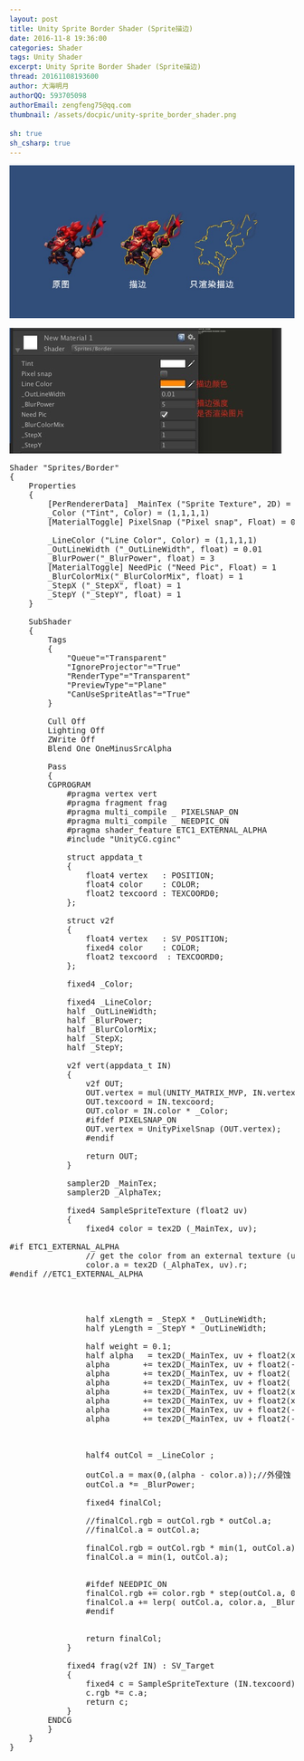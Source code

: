 ```yaml
---
layout: post
title: Unity Sprite Border Shader (Sprite描边)
date: 2016-11-8 19:36:00
categories: Shader
tags: Unity Shader
excerpt: Unity Sprite Border Shader (Sprite描边)
thread: 20161108193600
author: 大海明月
authorQQ: 593705098
authorEmail: zengfeng75@qq.com
thumbnail: /assets/docpic/unity-sprite_border_shader.png

sh: true
sh_csharp: true
---
```


<p>
	<img src="/assets/docpic/unity-sprite_border_shader.png" />
</p>

<p>
	<img src="/assets/docpic/unity-sprite_border_shader2.png" />
</p>

<pre class="brush: csharp; ">
Shader "Sprites/Border"
{
	Properties
	{
		[PerRendererData] _MainTex ("Sprite Texture", 2D) = "white" {}
		_Color ("Tint", Color) = (1,1,1,1)
		[MaterialToggle] PixelSnap ("Pixel snap", Float) = 0

		_LineColor ("Line Color", Color) = (1,1,1,1)
		_OutLineWidth ("_OutLineWidth", float) = 0.01
		_BlurPower("_BlurPower", float) = 3
		[MaterialToggle] NeedPic ("Need Pic", Float) = 1
		_BlurColorMix("_BlurColorMix", float) = 1
		_StepX ("_StepX", float) = 1
		_StepY ("_StepY", float) = 1
	}

	SubShader
	{
		Tags
		{ 
			"Queue"="Transparent" 
			"IgnoreProjector"="True" 
			"RenderType"="Transparent" 
			"PreviewType"="Plane"
			"CanUseSpriteAtlas"="True"
		}

		Cull Off
		Lighting Off
		ZWrite Off
		Blend One OneMinusSrcAlpha

		Pass
		{
		CGPROGRAM
			#pragma vertex vert
			#pragma fragment frag
			#pragma multi_compile _ PIXELSNAP_ON
			#pragma multi_compile _ NEEDPIC_ON
			#pragma shader_feature ETC1_EXTERNAL_ALPHA
			#include "UnityCG.cginc"
			
			struct appdata_t
			{
				float4 vertex   : POSITION;
				float4 color    : COLOR;
				float2 texcoord : TEXCOORD0;
			};

			struct v2f
			{
				float4 vertex   : SV_POSITION;
				fixed4 color    : COLOR;
				float2 texcoord  : TEXCOORD0;
			};
			
			fixed4 _Color;

			fixed4 _LineColor;
			half _OutLineWidth;
			half _BlurPower;
			half _BlurColorMix;
			half _StepX;
			half _StepY;

			v2f vert(appdata_t IN)
			{
				v2f OUT;
				OUT.vertex = mul(UNITY_MATRIX_MVP, IN.vertex);
				OUT.texcoord = IN.texcoord;
				OUT.color = IN.color * _Color;
				#ifdef PIXELSNAP_ON
				OUT.vertex = UnityPixelSnap (OUT.vertex);
				#endif

				return OUT;
			}

			sampler2D _MainTex;
			sampler2D _AlphaTex;

			fixed4 SampleSpriteTexture (float2 uv)
			{
				fixed4 color = tex2D (_MainTex, uv);

#if ETC1_EXTERNAL_ALPHA
				// get the color from an external texture (usecase: Alpha support for ETC1 on android)
				color.a = tex2D (_AlphaTex, uv).r;
#endif //ETC1_EXTERNAL_ALPHA




				half xLength = _StepX * _OutLineWidth;
				half yLength = _StepY * _OutLineWidth;

				half weight = 0.1;
				half alpha 	 = tex2D(_MainTex, uv + float2(xLength , 0)).a 				* weight;
				alpha 		+= tex2D(_MainTex, uv + float2(-xLength , 0)).a 			* weight;
				alpha 		+= tex2D(_MainTex, uv + float2( 0, yLength)).a 				* weight;
				alpha 		+= tex2D(_MainTex, uv + float2( 0, -yLength)).a 			* weight;
				alpha 		+= tex2D(_MainTex, uv + float2(xLength , yLength)).a 		* weight;
				alpha 		+= tex2D(_MainTex, uv + float2(xLength , -yLength)).a 		* weight;
				alpha 		+= tex2D(_MainTex, uv + float2(-xLength , yLength)).a 		* weight;
				alpha 		+= tex2D(_MainTex, uv + float2(-xLength , -yLength)).a 		* weight;



				half4 outCol = _LineColor ;

				outCol.a = max(0,(alpha - color.a));//外侵蚀 
				outCol.a *= _BlurPower;

				fixed4 finalCol;

				//finalCol.rgb = outCol.rgb * outCol.a;
				//finalCol.a = outCol.a;
				
				finalCol.rgb = outCol.rgb * min(1, outCol.a);
				finalCol.a = min(1, outCol.a);


				#ifdef NEEDPIC_ON
				finalCol.rgb += color.rgb * step(outCol.a, 0);
				finalCol.a += lerp( outCol.a, color.a, _BlurColorMix);
				#endif


				return finalCol;
			}

			fixed4 frag(v2f IN) : SV_Target
			{
				fixed4 c = SampleSpriteTexture (IN.texcoord) * IN.color;
				c.rgb *= c.a;
				return c;
			}
		ENDCG
		}
	}
}
</pre>
